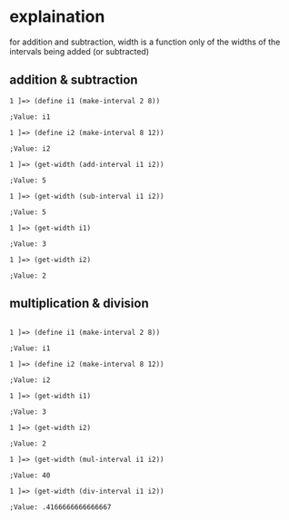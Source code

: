 # explaination

for addition and subtraction, width is a function only of the widths of the intervals
being added (or subtracted)

## addition & subtraction

```repl
1 ]=> (define i1 (make-interval 2 8))

;Value: i1

1 ]=> (define i2 (make-interval 8 12))

;Value: i2

1 ]=> (get-width (add-interval i1 i2))

;Value: 5

1 ]=> (get-width (sub-interval i1 i2))

;Value: 5

1 ]=> (get-width i1)

;Value: 3

1 ]=> (get-width i2)

;Value: 2

```

## multiplication & division

```repl

1 ]=> (define i1 (make-interval 2 8))

;Value: i1

1 ]=> (define i2 (make-interval 8 12))

;Value: i2

1 ]=> (get-width i1)

;Value: 3

1 ]=> (get-width i2)

;Value: 2

1 ]=> (get-width (mul-interval i1 i2))

;Value: 40

1 ]=> (get-width (div-interval i1 i2))

;Value: .4166666666666667
```
